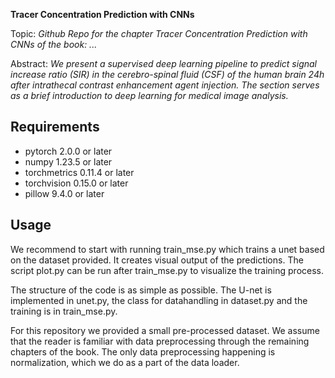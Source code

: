**Tracer Concentration Prediction with CNNs**

Topic: *Github Repo for the chapter Tracer Concentration Prediction with CNNs of the book: ...*

Abstract: *We present a supervised deep learning pipeline to predict signal increase
ratio (SIR) in the cerebro-spinal fluid (CSF) of the human brain 24h
after intrathecal contrast enhancement agent injection. The section serves as a
brief introduction to deep learning for medical image analysis.*

## Requirements
- pytorch 2.0.0 or later
- numpy 1.23.5 or later
- torchmetrics 0.11.4 or later
- torchvision 0.15.0 or later
- pillow 9.4.0 or later

## Usage
We recommend to start with running train_mse.py which trains a unet
based on the dataset provided. It creates visual output of the predictions.
The script plot.py can be run after train_mse.py to visualize the training 
process.

The structure of the code is as simple as possible. The U-net is implemented
in unet.py, the class for datahandling in dataset.py and the training is in 
train_mse.py.

For this repository we provided a small pre-processed dataset. We assume that
the reader is familiar with data preprocessing through the remaining chapters
of the book. The only data preprocessing happening is normalization, which we
do as a part of the data loader.